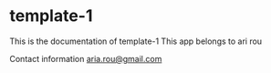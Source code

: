 # template-1

This is the documentation of template-1
This app belongs to ari rou

Contact information 
aria.rou@gmail.com

